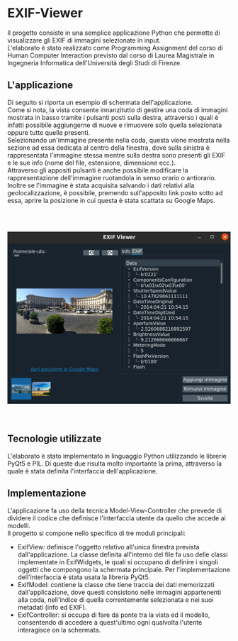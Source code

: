 # EXIF-Viewer

Il progetto consiste in una semplice applicazione Python che permette di visualizzare gli EXIF di immagini selezionate in input.<br>
L'elaborato è stato realizzato come Programming Assignment del corso di Human Computer Interaction previsto dal corso di Laurea Magistrale in Ingegneria Informatica dell'Università degli Studi di Firenze.

<h2>L'applicazione</h2>
Di seguito si riporta un esempio di schermata dell'applicazione.<br>
Come si nota, la vista consente innanzitutto di gestire una coda di immagini mostrata in basso tramite i pulsanti posti sulla destra, attraverso i quali è infatti possibile aggiungerne di nuove e
rimuovere solo quella selezionata oppure tutte quelle presenti.<br>
Selezionando un'immagine presente nella coda, questa viene mostrata nella sezione ad essa dedicata al centro della finestra, dove sulla sinistra è rappresentata
l'immagine stessa mentre sulla destra sono presenti gli EXIF e le sue info (nome del file, estensione, dimensione ecc.).<br>
Attraverso gli appositi pulsanti è anche possibile modificare la rappresentazione dell'immagine ruotandola in senso orario o antiorario.<br>
Inoltre se l'immagine è stata acquisita salvando i dati relativi alla geolocalizzazione, è possibile, premendo sull'apposito link
posto sotto ad essa, aprire la posizione in cui questa è stata scattata su Google Maps.

<br><br>
<div align="center">
    <img src="screen/exif_viewer_screen.png" width="800px"></img> 
</div>
<br><br>

<h2>Tecnologie utilizzate</h2>
L'elaborato è stato implementato in linguaggio Python utilizzando le librerie PyQt5 e PIL. 
Di queste due risulta molto importante la prima, attraverso la quale è stata definita l'interfaccia dell'applicazione.

</ul>

<h2>Implementazione</h2>
L'applicazione fa uso della tecnica Model-View-Controller che prevede di dividere il codice che definisce l'interfaccia utente da quello che accede ai modelli.<br>
Il progetto si compone nello specifico di tre moduli principali:
<ul>
    <li>ExifView: definisce l'oggetto relativo all'unica finestra prevista dall'applicazione. La classe definita all'interno del file fa uso delle classi 
    implementate in ExifWidgets, le quali si occupano di definire i singoli oggetti che compongono la schermata principale. Per l'implementazione dell'interfaccia è stata usata la libreria PyQt5.</li>
    <li>ExifModel: contiene la classe che tiene traccia dei dati memorizzati dall'applicazione, dove questi consistono nelle immagini appartenenti alla coda, nell'indice di quella correntemente selezionata e nei suoi metadati (info ed EXIF). </li>
    <li>ExifController: si occupa di fare da ponte tra la vista ed il modello, consentendo di accedere a quest'ultimo ogni qualvolta l'utente interagisce on la schermata.</li>
</ul>
